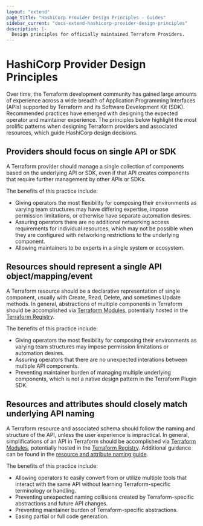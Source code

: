 ```yaml
---
layout: "extend"
page_title: "HashiCorp Provider Design Principles - Guides"
sidebar_current: "docs-extend-hashicorp-provider-design-principles"
description: |-
  Design principles for officially maintained Terraform Providers.
---
```


# HashiCorp Provider Design Principles

Over time, the Terraform development community has gained large amounts of experience across a wide breadth of Application Programming Interfaces (APIs) supported by Terraform and its Software Development Kit (SDK). Recommended practices have emerged with designing the expected operator and maintainer experience. The principles below highlight the most prolific patterns when designing Terraform providers and associated resources, which guide HashiCorp design decisions.

## Providers should focus on single API or SDK

A Terraform provider should manage a single collection of components based on the underlying API or SDK, even if that API creates components that require further management by other APIs or SDKs.

The benefits of this practice include:

- Giving operators the most flexibility for composing their environments as varying team structures may have differing expertise, impose permission limitations, or otherwise have separate automation desires.
- Assuring operators there are no additional networking access requirements for individual resources, which may not be possible when they are configured with networking restrictions to the underlying component.
- Allowing maintainers to be experts in a single system or ecosystem.

## Resources should represent a single API object/mapping/event

A Terraform resource should be a declarative representation of single component, usually with Create, Read, Delete, and sometimes Update methods. In general, abstractions of multiple components in Terraform should be accomplished via [Terraform Modules](/docs/modules/), potentially hosted in the [Terraform Registry](https://registry.terraform.io/).

The benefits of this practice include:

- Giving operators the most flexibility for composing their environments as varying team structures may impose permission limitations or automation desires.
- Assuring operators that there are no unexpected interations between multiple API components.
- Preventing maintainer burden of managing multiple underlying components, which is not a native design pattern in the Terraform Plugin SDK.

## Resources and attributes should closely match underlying API naming

A Terraform resource and associated schema should follow the naming and structure of the API, unless the user experience is impractical. In general, simplifications of an API in Terraform should be accomplished via [Terraform Modules](/docs/modules/), potentially hosted in the [Terraform Registry](https://registry.terraform.io/). Additional guidance can be found in the [resource and attribute naming guide](/docs/extend/best-practices/naming.html).

The benefits of this practice include:

- Allowing operators to easily convert from or utilize multiple tools that interact with the same API without learning Terraform-specific terminology or handling.
- Preventing unexpected naming collisions created by Terraform-specific abstractions and future API changes.
- Preventing maintainer burden of Terraform-specific abstractions.
- Easing partial or full code generation.

